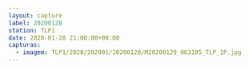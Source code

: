 ```yaml
---
layout: capture
label: 20200128
station: TLP1
date: 2020-01-28 21:00:00+00:00
capturas:
  - imagem: TLP1/2020/202001/20200128/M20200129_063105_TLP_1P.jpg
---
```

